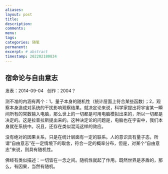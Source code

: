 ```yaml
---
aliases:
layout: post
title:
description:
comments:
menu:
tags: 
categories: 随笔
permanent: 
excerpt: # abstract
timestamp: 202202180834
---
```


## 宿命论与自由意志

发表：2014-09-04  
创作：2004？

测不准的内涵有两个：1，量子本身的随机性（统计层面上符合某些函数）；2，观察本身造成对系统的干扰影响观察结果。就决定论来说，科学家提出将宇宙某一瞬间所有的常数输入电脑，那么世上的一切都是可用电脑模拟出来的，所以一切都是决定的。这是拉普拉斯提出来的。这种决定论的问题是，电脑也在宇宙中，我们本身就在系统中。况且，还存在类似混沌这样的效应。

没有绝对的因果关系，只是在统计层面有一定的联系。人的意识具有量子态，所谓“自由意志”在一定情境下的取舍，符合一定的概率分布，但是，对某个“自由意志”来说，则具有随机性。

佛经有类似描述：一切皆在一念之间。随机性就起了作用。既然世界是矛盾的，那么，有因果，当然有随机。
